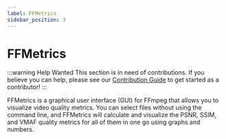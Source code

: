 ```yaml
---
label: FFMetrics
sidebar_position: 3
---
```


# FFMetrics

:::warning Help Wanted
This section is in need of contributions. If you believe you can help, please see our [Contribution Guide](../docs/contribution-guide.md) to get started as a contributor!
:::

FFMetrics is a graphical user interface (GUI) for FFmpeg that allows you to visualize video quality metrics. You can select files without using the command line, and FFMetrics will calculate and visualize the PSNR, SSIM, and VMAF quality metrics for all of them in one go using graphs and numbers.